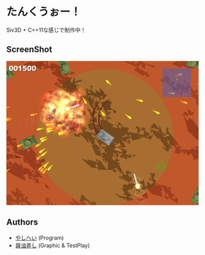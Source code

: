# たんくうぉー！
Siv3D + C++11な感じで制作中！

## ScreenShot
![](ss.png)

## Authors
* [やしへい](https://twitter.com/yashihei) (Program)
* [醤油差し](https://twitter.com/syouyusashi) (Graphic & TestPlay)

